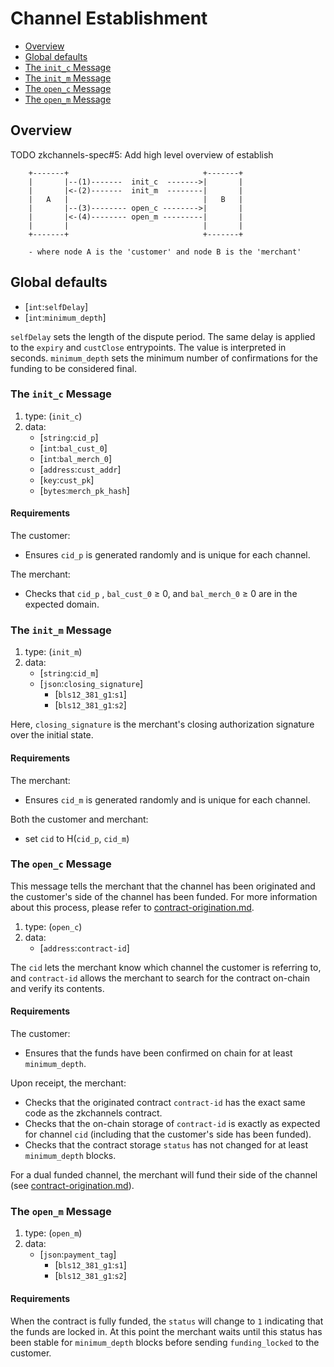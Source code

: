 # Channel Establishment

  * [Overview](#Overview)
  * [Global defaults](#global-defaults)
  * [The `init_c` Message](#the-`init_c`-Message)
  * [The `init_m` Message](#the-`init_m`-Message)
  * [The `open_c` Message](#the-`open_c`-Message)
  * [The `open_m` Message](#the-`open_m`-Message)

## Overview
TODO zkchannels-spec#5: Add high level overview of establish

        +-------+                              +-------+
        |       |--(1)-------  init_c  ------->|       |
        |       |<-(2)-------  init_m  --------|       |
        |   A   |                              |   B   |
        |       |--(3)-------- open_c -------->|       |
        |       |<-(4)-------- open_m ---------|       |
        |       |                              |       |
        +-------+                              +-------+

        - where node A is the 'customer' and node B is the 'merchant'

## Global defaults
* [`int`:`selfDelay`] 
* [`int`:`minimum_depth`]

`selfDelay` sets the length of the dispute period. The same delay is applied to the `expiry` and `custClose` entrypoints. The value is interpreted in seconds. 
`minimum_depth` sets the minimum number of confirmations for the funding to be considered final.

### The `init_c` Message
1. type: (`init_c`)
2. data: 
    * [`string`:`cid_p`]
    * [`int`:`bal_cust_0`]
    * [`int`:`bal_merch_0`]
    * [`address`:`cust_addr`]
    * [`key`:`cust_pk`]
    * [`bytes`:`merch_pk_hash`]
#### Requirements
The customer:
  - Ensures `cid_p` is generated randomly and is unique for each channel.

The merchant:
  - Checks that `cid_p` , `bal_cust_0` ≥ 0, and `bal_merch_0` ≥ 0 are in the expected domain.

### The `init_m` Message
1. type: (`init_m`)
2. data:
    * [`string`:`cid_m`]
    * [`json`:`closing_signature`]
      * [`bls12_381_g1`:`s1`]
      * [`bls12_381_g1`:`s2`]

Here, `closing_signature` is the merchant's closing authorization signature over the initial state.

#### Requirements

The merchant:
  - Ensures `cid_m` is generated randomly and is unique for each channel.

Both the customer and merchant:
  - set `cid` to H(`cid_p`, `cid_m`)

### The `open_c` Message
This message tells the merchant that the channel has been originated and the customer's side of the channel has been funded. For more information about this process, please refer to [contract-origination.md](contract-origination.md).

1. type: (`open_c`)
2. data: 
    * [`address`:`contract-id`]

The `cid` lets the merchant know which channel the customer is referring to, and `contract-id` allows the merchant to search for the contract on-chain and verify its contents.

#### Requirements

The customer:
  - Ensures that the funds have been confirmed on chain for at least `minimum_depth`.

Upon receipt, the merchant:
  - Checks that the originated contract `contract-id` has the exact same code as the zkchannels contract.
  - Checks that the on-chain storage of `contract-id` is exactly as expected for channel `cid` (including that the customer's side has been funded).
  - Checks that the contract storage `status` has not changed for at least `minimum_depth` blocks.

For a dual funded channel, the merchant will fund their side of the channel (see [contract-origination.md](contract-origination.md)).
  ### The `open_m` Message

1. type: (`open_m`)
2. data: 
    * [`json`:`payment_tag`]
      * [`bls12_381_g1`:`s1`]
      * [`bls12_381_g1`:`s2`]

#### Requirements
When the contract is fully funded, the `status` will change to `1` indicating that the funds are locked in. At this point the merchant waits until this status has been stable for `minimum_depth` blocks before sending `funding_locked` to the customer.

